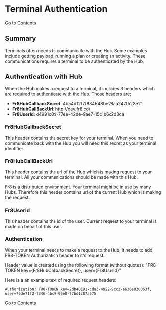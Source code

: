# Terminal Authentication

[Go to Contents](/Docs/Home.md)

## Summary

Terminals often needs to communicate with the Hub. Some examples include getting payload, running a plan or creating an activity. These communications requires a terminal to be authenticated by the Hub.

## Authentication with Hub

When the Hub makes a request to a terminal, it includes 3 headers which are required to authenticate with the Hub. Those headers are;

* **Fr8HubCallbackSecret**: 4b54d12f7f834648be28aa247f523e21
* **Fr8HubCallBackUrl**: http://dev.fr8.co/
* **Fr8UserId**: d4991c09-77ee-42de-9ae7-15c1b6c2d3ca

### Fr8HubCallbackSecret

This header contains the secret key for your terminal. When you need to communicate back with the Hub you will need this secret as your terminal identifier.

### Fr8HubCallBackUrl

This header contains the url of the Hub which is making request to your terminal. All your communications should be made with this Hub.

Fr8 is a distributed environment. Your terminal might be in use by many Hubs. Therefore this header contains url of the current Hub which is making the request.

### Fr8UserId

This header contains the id of the user. Current request to your terminal is made on behalf of this user.

### Authentication

When your terminal needs to make a request to the Hub, it needs to add FR8-TOKEN Authorization header to it's request.

Header value is created using the following format (without quotes): "FR8-TOKEN key={Fr8HubCallbackSecret}, user={Fr8UserId}"

Here is a an example text of required request headers:

	Authorization: FR8-TOKEN key=2db48191-cda3-4922-9cc2-a636e828063f, user=76de71f2-f346-4bc9-96e0-f7bd1c87a575


[Go to Contents](/Docs/Home.md)

